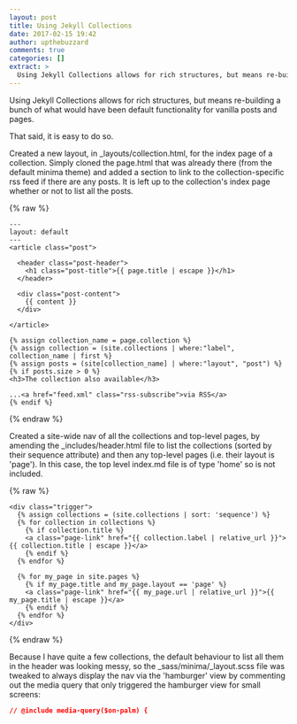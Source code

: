 ```yaml
---
layout: post
title: Using Jekyll Collections
date: 2017-02-15 19:42
author: upthebuzzard
comments: true
categories: []
extract: >
  Using Jekyll Collections allows for rich structures, but means re-building a bunch of what would have been default functionality for vanilla posts and pages.
---
```

Using Jekyll Collections allows for rich structures, but means re-building a bunch of what would have been default functionality for vanilla posts and pages.

That said, it is easy to do so.

Created a new layout, in \_layouts/collection.html, for the index page of a collection. Simply cloned the page.html that was already there (from the default minima theme) and added a section to link to the collection-specific rss feed if there are any posts. It is left up to the collection's index page whether or not to list all the posts.

{% raw %}
```jekyll
---
layout: default
---
<article class="post">

  <header class="post-header">
    <h1 class="post-title">{{ page.title | escape }}</h1>
  </header>

  <div class="post-content">
    {{ content }}
  </div>

</article>

{% assign collection_name = page.collection %}
{% assign collection = (site.collections | where:"label", collection_name | first %}
{% assign posts = (site[collection_name] | where:"layout", "post") %}
{% if posts.size > 0 %}
<h3>The collection also available</h3>

...<a href="feed.xml" class="rss-subscribe">via RSS</a>
{% endif %}
```
{% endraw %}

Created a site-wide nav of all the collections and top-level pages, by amending the \_includes/header.html file to list the collections (sorted by their sequence attribute) and then any top-level pages (i.e. their layout is 'page'). In this case, the top level index.md file is of type 'home' so is not included.

{% raw %}
```jekyll
<div class="trigger">
  {% assign collections = (site.collections | sort: 'sequence') %}
  {% for collection in collections %}
    {% if collection.title %}
    <a class="page-link" href="{{ collection.label | relative_url }}">{{ collection.title | escape }}</a>
    {% endif %}
  {% endfor %}

  {% for my_page in site.pages %}
    {% if my_page.title and my_page.layout == 'page' %}
    <a class="page-link" href="{{ my_page.url | relative_url }}">{{ my_page.title | escape }}</a>
    {% endif %}
  {% endfor %}
</div>
```
{% endraw %}

Because I have quite a few collections, the default behaviour to list all them in the header was looking messy, so the \_sass/minima/\_layout.scss file was tweaked to always display the nav via the 'hamburger' view by commenting out the media query that only triggered the hamburger view for small screens:

```css
// @include media-query($on-palm) {
```
